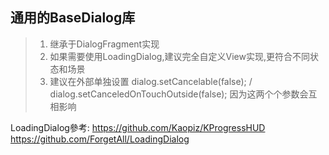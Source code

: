 ## 通用的BaseDialog库
> 1. 继承于DialogFragment实现
> 2. 如果需要使用LoadingDialog,建议完全自定义View实现,更符合不同状态和场景
> 3. 建议在外部单独设置 dialog.setCancelable(false); / dialog.setCanceledOnTouchOutside(false); 因为这两个个参数会互相影响
 
LoadingDialog參考:
https://github.com/Kaopiz/KProgressHUD
https://github.com/ForgetAll/LoadingDialog

